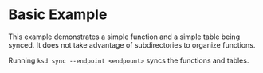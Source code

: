 # Basic Example

This example demonstrates a simple function and a simple table being synced. It does not take advantage of subdirectories to organize functions.

Running `ksd sync --endpoint <endpount>` syncs the functions and tables.
